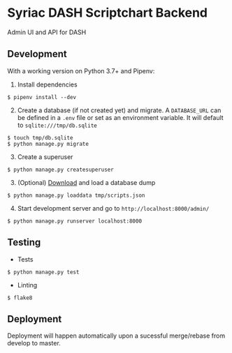 # Syriac DASH Scriptchart Backend
Admin UI and API for DASH


## Development
With a working version on Python 3.7+ and Pipenv:

1. Install dependencies
```
$ pipenv install --dev
```

2. Create a database (if not created yet) and migrate. A `DATABASE_URL` can be defined in a `.env` file or set as an environment variable. It will default to `sqlite:///tmp/db.sqlite`
```
$ touch tmp/db.sqlite
$ python manage.py migrate
```

3. Create a superuser
```
$ python manage.py createsuperuser
```

3. (Optional) [Download](https://drive.google.com/a/stanford.edu/uc?export=download&id=1xv5HjkgCr1p5b5qoprNtLgpfmpUWrji-) and load a database dump
```
$ python manage.py loaddata tmp/scripts.json
```

4. Start development server and go to `http://localhost:8000/admin/`
```
$ python manage.py runserver localhost:8000
```

## Testing
- Tests
```
$ python manage.py test
```

- Linting
```
$ flake8
```


## Deployment
Deployment will happen automatically upon a sucessful merge/rebase from develop to master.
